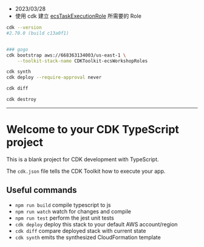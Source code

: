 
- 2023/03/28
- 使用 cdk 建立 [ecsTaskExecutionRole](https://catalog.us-east-1.prod.workshops.aws/workshops/4b59b9fb-48b6-461c-9377-907b2e33c9df/en-US/setupawsdeployment/iamroles) 所需要的 Role

```bash
cdk --version
#2.70.0 (build c13a0f1)


### gogo
cdk bootstrap aws://668363134003/us-east-1 \
    --toolkit-stack-name CDKToolkit-ecsWorkshopRoles

cdk synth
cdk deploy --require-approval never

cdk diff

cdk destroy
```

-----------------------------------------------


# Welcome to your CDK TypeScript project

This is a blank project for CDK development with TypeScript.

The `cdk.json` file tells the CDK Toolkit how to execute your app.

## Useful commands

* `npm run build`   compile typescript to js
* `npm run watch`   watch for changes and compile
* `npm run test`    perform the jest unit tests
* `cdk deploy`      deploy this stack to your default AWS account/region
* `cdk diff`        compare deployed stack with current state
* `cdk synth`       emits the synthesized CloudFormation template
